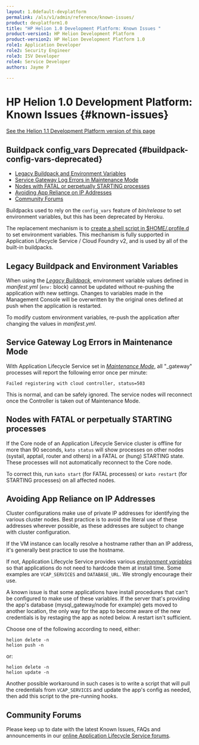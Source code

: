 ```yaml
---
layout: 1.0default-devplatform
permalink: /als/v1/admin/reference/known-issues/
product: devplatform1.0
title: "HP Helion 1.0 Development Platform: Known Issues "
product-version1: HP Helion Development Platform
product-version2: HP Helion Development Platform 1.0
role1: Application Developer
role2: Security Engineer
role3: ISV Developer 
role4: Service Developer
authors: Jayme P

---
```

<!--PUBLISHED-->

# HP Helion 1.0 Development Platform: Known Issues {#known-issues}

[See the Helion 1.1 Development Platform version of this page](/helion/devplatform/1.1/als/admin/reference/known-issues/)

## Buildpack config\_vars Deprecated {#buildpack-config-vars-deprecated}


-   [Legacy Buildpack and Environment
    Variables](#legacy-buildpack-and-environment-variables)
-   [Service Gateway Log Errors in Maintenance
    Mode](#service-gateway-log-errors-in-maintenance-mode)
-   [Nodes with FATAL or perpetually STARTING
    processes](#nodes-with-fatal-or-perpetually-starting-processes)
-   [Avoiding App Reliance on IP
    Addresses](#avoiding-app-reliance-on-ip-addresses)
-   [Community Forums](#community-forums)

Buildpacks used to rely on the `config_vars` feature
of *bin/release* to set environment variables, but this has been
deprecated by Heroku.

The replacement mechanism is to [create a shell script in
\$HOME/.profile.d](https://devcenter.heroku.com/articles/profiled) to
set environment variables. This mechanism is fully supported in Application Lifecycle Service
/ Cloud Foundry v2, and is used by all of the built-in buildpacks.

Legacy Buildpack and Environment Variables[](#legacy-buildpack-and-environment-variables "Permalink to this headline")
-----------------------------------------------------------------------------------------------------------------------

When using the [*Legacy
Buildpack*](/als/v1/user/deploy/buildpack/#buildpacks), environment
variable values defined in *manifest.yml* (`env:`
block) cannot be updated without re-pushing the application with new
settings. Changes to variables made in the Management Console will be
overwritten by the original ones defined at push when the application is
restarted.

To modify custom environment variables, re-push the application after
changing the values in *manifest.yml*.

Service Gateway Log Errors in Maintenance Mode[](#service-gateway-log-errors-in-maintenance-mode "Permalink to this headline")
-------------------------------------------------------------------------------------------------------------------------------

With Application Lifecycle Service set in [*Maintenance
Mode*](/als/v1/admin/console/customize/#console-settings), all "\_gateway"
processes will report the following error once per minute:

    Failed registering with cloud controller, status=503

This is normal, and can be safely ignored. The service nodes will
reconnect once the Controller is taken out of Maintenance Mode.

Nodes with FATAL or perpetually STARTING processes[](#nodes-with-fatal-or-perpetually-starting-processes "Permalink to this headline")
---------------------------------------------------------------------------------------------------------------------------------------

If the Core node of an Application Lifecycle Service cluster is offline for more than 90
seconds, `kato status` will show processes on other
nodes (systail, apptail, router and others) in a FATAL or (hung)
STARTING state. These processes will not automatically reconnect to the
Core node.

To correct this, run `kato start` (for FATAL
processes) or `kato restart` (for STARTING
processes) on all affected nodes.

Avoiding App Reliance on IP Addresses[](#avoiding-app-reliance-on-ip-addresses "Permalink to this headline")
-------------------------------------------------------------------------------------------------------------

Cluster configurations make use of private IP addresses for identifying
the various cluster nodes. Best practice is to avoid the literal use of
these addresses wherever possible, as these addresses are subject to
change with cluster configuration.

If the VM instance can locally resolve a hostname rather than an IP
address, it's generally best practice to use the hostname.

If not, Application Lifecycle Service provides various [*environment
variables*](/als/v1/user/reference/environment/#environment-variables)
so that applications do not need to hardcode them at install time. Some
examples are `VCAP_SERVICES` and `DATABASE_URL`. We strongly encourage their use.

A known issue is that some applications have install procedures that
can't be configured to make use of these variables. If the server that's
providing the app's database (mysql\_gateway/node for example) gets
moved to another location, the only way for the app to become aware of
the new credentials is by restaging the app as noted below. A restart
isn't sufficient.

Choose one of the following according to need, either:

    helion delete -n
    helion push -n

or:

    helion delete -n
    helion update -n

Another possible workaround in such cases is to write a script that will
pull the credentials from `VCAP_SERVICES` and update
the app's config as needed, then add this script to the pre-running
hooks.

Community Forums[](#community-forums "Permalink to this headline")
-------------------------------------------------------------------

Please keep up to date with the latest Known Issues, FAQs and
announcements in our [online Application Lifecycle Service
forums](https://community.dev.hp.com/t5/Forum/bd-p/cloud_board).


